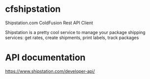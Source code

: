 # cfshipstation
Shipstation.com ColdFusion Rest API Client

Shipstation is a pretty cool service to manage your package shipping services: get rates, create shipments, print labels, track packages

# API documentation
https://www.shipstation.com/developer-api/

